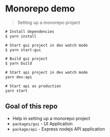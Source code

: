 # Monorepo demo

> Setting up a monorepo project

```cmd
# Install dependencies
$ yarn install

# Start gui project in dev watch mode
$ yarn start:gui

# Build gui project
$ yarn build

# Start api project in dev watch mode
yarn dev:api

# Start api as production
yarn start

```

## Goal of this repo

- Help in setting up a monorepo project
- `packages/gui` - UI Application
- `package/api` - Express nodejs API application
